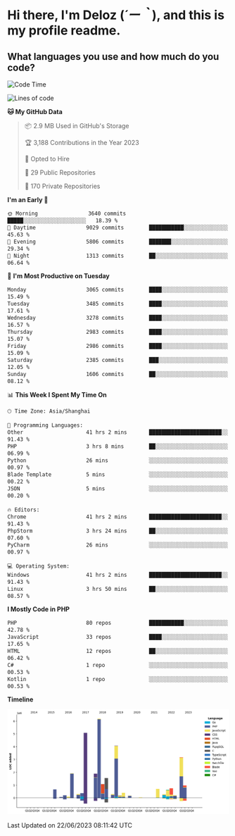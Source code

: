 # **Hi there, I'm Deloz (*´ー｀*), and this is my profile readme.**

## **What languages you use and how much do you code?**

<!--START_SECTION:waka-->
![Code Time](http://img.shields.io/badge/Code%20Time-1%2C737%20hrs%201%20min-blue)

![Lines of code](https://img.shields.io/badge/From%20Hello%20World%20I%27ve%20Written-31.1%20million%20lines%20of%20code-blue)

**🐱 My GitHub Data** 

> 📦 2.9 MB Used in GitHub's Storage 
 > 
> 🏆 3,188 Contributions in the Year 2023
 > 
> 💼 Opted to Hire
 > 
> 📜 29 Public Repositories 
 > 
> 🔑 170 Private Repositories 
 > 
**I'm an Early 🐤** 

```text
🌞 Morning                3640 commits        █████░░░░░░░░░░░░░░░░░░░░   18.39 % 
🌆 Daytime                9029 commits        ███████████░░░░░░░░░░░░░░   45.63 % 
🌃 Evening                5806 commits        ███████░░░░░░░░░░░░░░░░░░   29.34 % 
🌙 Night                  1313 commits        ██░░░░░░░░░░░░░░░░░░░░░░░   06.64 % 
```
📅 **I'm Most Productive on Tuesday** 

```text
Monday                   3065 commits        ████░░░░░░░░░░░░░░░░░░░░░   15.49 % 
Tuesday                  3485 commits        ████░░░░░░░░░░░░░░░░░░░░░   17.61 % 
Wednesday                3278 commits        ████░░░░░░░░░░░░░░░░░░░░░   16.57 % 
Thursday                 2983 commits        ████░░░░░░░░░░░░░░░░░░░░░   15.07 % 
Friday                   2986 commits        ████░░░░░░░░░░░░░░░░░░░░░   15.09 % 
Saturday                 2385 commits        ███░░░░░░░░░░░░░░░░░░░░░░   12.05 % 
Sunday                   1606 commits        ██░░░░░░░░░░░░░░░░░░░░░░░   08.12 % 
```


📊 **This Week I Spent My Time On** 

```text
🕑︎ Time Zone: Asia/Shanghai

💬 Programming Languages: 
Other                    41 hrs 2 mins       ███████████████████████░░   91.43 % 
PHP                      3 hrs 8 mins        ██░░░░░░░░░░░░░░░░░░░░░░░   06.99 % 
Python                   26 mins             ░░░░░░░░░░░░░░░░░░░░░░░░░   00.97 % 
Blade Template           5 mins              ░░░░░░░░░░░░░░░░░░░░░░░░░   00.22 % 
JSON                     5 mins              ░░░░░░░░░░░░░░░░░░░░░░░░░   00.20 % 

🔥 Editors: 
Chrome                   41 hrs 2 mins       ███████████████████████░░   91.43 % 
PhpStorm                 3 hrs 24 mins       ██░░░░░░░░░░░░░░░░░░░░░░░   07.60 % 
PyCharm                  26 mins             ░░░░░░░░░░░░░░░░░░░░░░░░░   00.97 % 

💻 Operating System: 
Windows                  41 hrs 2 mins       ███████████████████████░░   91.43 % 
Linux                    3 hrs 50 mins       ██░░░░░░░░░░░░░░░░░░░░░░░   08.57 % 
```

**I Mostly Code in PHP** 

```text
PHP                      80 repos            ███████████░░░░░░░░░░░░░░   42.78 % 
JavaScript               33 repos            ████░░░░░░░░░░░░░░░░░░░░░   17.65 % 
HTML                     12 repos            ██░░░░░░░░░░░░░░░░░░░░░░░   06.42 % 
C#                       1 repo              ░░░░░░░░░░░░░░░░░░░░░░░░░   00.53 % 
Kotlin                   1 repo              ░░░░░░░░░░░░░░░░░░░░░░░░░   00.53 % 
```



**Timeline**

![Lines of Code chart](https://raw.githubusercontent.com/deloz/deloz/main/assets/bar_graph.png)


 Last Updated on 22/06/2023 08:11:42 UTC
<!--END_SECTION:waka-->
